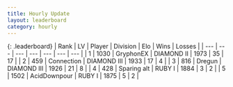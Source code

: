 ```yaml
---
title: Hourly Update
layout: leaderboard
category: hourly
---
```


{: .leaderboard}
| Rank | LV | Player | Division | Elo | Wins | Losses |
| --- | --- | --- | --- | --- | --- | --- |
| <span data-change="0">1</span> | 1030 | <span title="ID: 315148">GryphonEX</span> | DIAMOND II | <span data-change="15">1973</span> | <span data-change="5">35</span> | <span data-change="2">17</span> |
| <span data-change="0">2</span> | 459 | <span title="ID: 539711">Connection</span> | DIAMOND III | <span data-change="0">1933</span> | <span data-change="0">17</span> | <span data-change="0">4</span> |
| <span data-change="0">3</span> | 816 | <span title="ID: 337810">Dregun</span> | DIAMOND III | <span data-change="0">1926</span> | <span data-change="0">21</span> | <span data-change="0">8</span> |
| <span data-change="0">4</span> | 428 | <span title="ID: 382502">Sparing alt</span> | RUBY I | <span data-change="0">1884</span> | <span data-change="0">3</span> | <span data-change="0">2</span> |
| <span data-change="1">5</span> | 1502 | <span title="ID: 304661">AcidDownpour</span> | RUBY I | <span data-change="0">1875</span> | <span data-change="0">5</span> | <span data-change="0">2</span> |